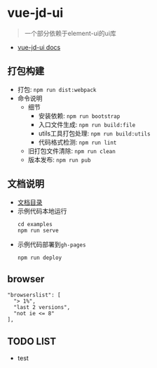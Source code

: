# vue-jd-ui

> 一个部分依赖于element-ui的ui库

- [vue-jd-ui docs](https://jd-scapital.github.io/vue-jd-ui)

## 打包构建
- 打包: `npm run dist:webpack`
- 命令说明
  - 细节
    - 安装依赖: `npm run bootstrap`
    - 入口文件生成: `npm run build:file`
    - utils工具打包处理: `npm run build:utils`
    - 代码格式检测: `npm run lint`
  - 旧打包文件清除: `npm run clean`
  - 版本发布: `npm run pub`


## 文档说明
- [文档目录](./docs-mds/readme.md)
- 示例代码本地运行
  ````
  cd examples
  npm run serve
  ````
- 示例代码部署到`gh-pages`
  ```
  npm run deploy
  ```
## browser
  ```
  "browserslist": [
    "> 1%",
    "last 2 versions",
    "not ie <= 8"
  ],
  ```
## TODO LIST
- test
